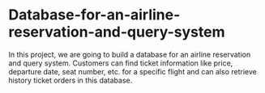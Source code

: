 # Database-for-an-airline-reservation-and-query-system
In this project, we are going to build a database for an airline reservation and query system. Customers can find ticket information like price, departure date, seat number, etc. for a specific flight and can also retrieve history ticket orders in this database. 
